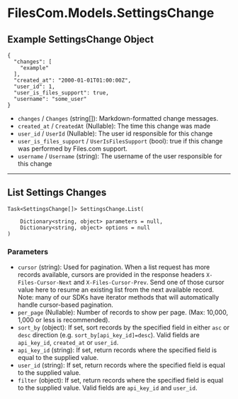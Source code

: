 # FilesCom.Models.SettingsChange

## Example SettingsChange Object

```
{
  "changes": [
    "example"
  ],
  "created_at": "2000-01-01T01:00:00Z",
  "user_id": 1,
  "user_is_files_support": true,
  "username": "some_user"
}
```

* `changes` / `Changes`  (string[]): Markdown-formatted change messages.
* `created_at` / `CreatedAt`  (Nullable<DateTime>): The time this change was made
* `user_id` / `UserId`  (Nullable<Int64>): The user id responsible for this change
* `user_is_files_support` / `UserIsFilesSupport`  (bool): true if this change was performed by Files.com support.
* `username` / `Username`  (string): The username of the user responsible for this change


---

## List Settings Changes

```
Task<SettingsChange[]> SettingsChange.List(
    
    Dictionary<string, object> parameters = null,
    Dictionary<string, object> options = null
)
```

### Parameters

* `cursor` (string): Used for pagination.  When a list request has more records available, cursors are provided in the response headers `X-Files-Cursor-Next` and `X-Files-Cursor-Prev`.  Send one of those cursor value here to resume an existing list from the next available record.  Note: many of our SDKs have iterator methods that will automatically handle cursor-based pagination.
* `per_page` (Nullable<Int64>): Number of records to show per page.  (Max: 10,000, 1,000 or less is recommended).
* `sort_by` (object): If set, sort records by the specified field in either `asc` or `desc` direction (e.g. `sort_by[api_key_id]=desc`). Valid fields are `api_key_id`, `created_at` or `user_id`.
* `api_key_id` (string): If set, return records where the specified field is equal to the supplied value.
* `user_id` (string): If set, return records where the specified field is equal to the supplied value.
* `filter` (object): If set, return records where the specified field is equal to the supplied value. Valid fields are `api_key_id` and `user_id`.

